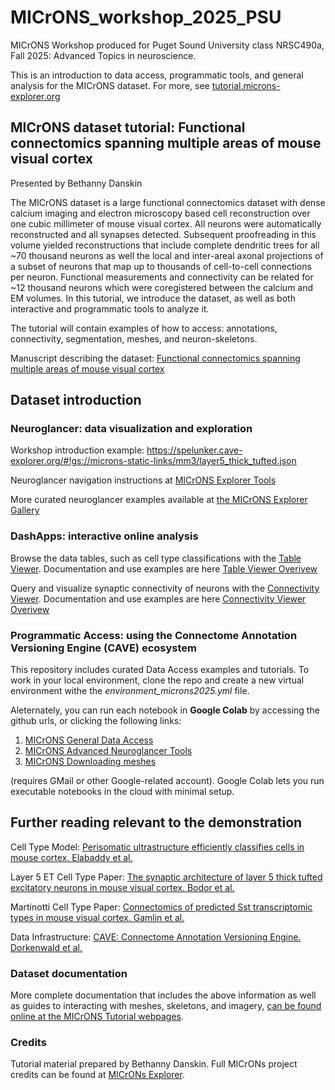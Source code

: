 # MICrONS_workshop_2025_PSU
MICrONS Workshop produced for Puget Sound University class NRSC490a, Fall 2025: Advanced Topics in neuroscience. 

This is an introduction to data access, programmatic tools, and general analysis for the MICrONS dataset. For more, see [tutorial.microns-explorer.org](https://tutorial.microns-explorer.org)


## MICrONS dataset tutorial: Functional connectomics spanning multiple areas of mouse visual cortex
Presented by Bethanny Danskin

The MICrONS dataset is a large functional connectomics dataset with dense calcium imaging and electron microscopy based cell reconstruction over one cubic millimeter of mouse visual cortex. All neurons were automatically reconstructed and all synapses detected.
Subsequent proofreading in this volume yielded reconstructions that include complete dendritic trees for all ~70 thousand neurons as well the local and inter-areal axonal projections of a subset of neurons that map up to thousands of cell-to-cell connections per neuron.
Functional measurements and connectivity can be related for ~12 thousand neurons which were coregistered between the calcium and EM volumes.
In this tutorial, we introduce the dataset, as well as both interactive and programmatic tools to analyze it.

The tutorial will contain examples of how to access: annotations, connectivity, segmentation, meshes, and neuron-skeletons.

Manuscript describing the dataset: [Functional connectomics spanning multiple areas of mouse visual cortex](https://www.nature.com/articles/s41586-025-08790-w)

## Dataset introduction

### Neuroglancer: data visualization and exploration

Workshop introduction example: https://spelunker.cave-explorer.org/#!gs://microns-static-links/mm3/layer5_thick_tufted.json

Neuroglancer navigation instructions at [MICrONS Explorer Tools](https://www.microns-explorer.org/ngl-instructions)

More curated neuroglancer examples available at [the MICrONS Explorer Gallery](https://www.microns-explorer.org/gallery-mm3)

### DashApps: interactive online analysis

Browse the data tables, such as cell type classifications with the [Table Viewer](https://minnie.microns-daf.com/dash/datastack/minnie65_public/apps/table_viewer/?datastack=%22minnie65_public%22). Documentation and use examples are here [Table Viewer Overivew](https://tutorial.microns-explorer.org/dash-table-viewer.html)

Query and visualize synaptic connectivity of neurons with the [Connectivity Viewer](https://minnie.microns-daf.com/dash/datastack/minnie65_public/apps/connectivity/?anno-id=%22%22&id-type=%22root_id%22&mat-version=1507&cell-type-table-dropdown=%22%22&datastack=%22minnie65_public%22). Documentation and use examples are here [Connectivity Viewer Overivew](https://tutorial.microns-explorer.org/dash-connectivity.html)



### Programmatic Access: using the Connectome Annotation Versioning Engine (CAVE) ecosystem

This repository includes curated Data Access examples and tutorials. To work in your local environment, clone the repo and create a new virtual environment withe the _environment_microns2025.yml_ file. 

Aleternately, you can run each notebook in __Google Colab__ by accessing the github urls, or clicking the following links:
1. [MICrONS General Data Access](https://colab.research.google.com/github/bpdanskin/MICrONS_workshop_2025_PSU/blob/main/code/colab_MICrONS_data_access.ipynb)
2. [MICrONS Advanced Neuroglancer Tools](https://colab.research.google.com/github/bpdanskin/MICrONS_workshop_2025_PSU/blob/main/code/MICrONS_advanced_nglui.ipynb)
3. [MICrONS Downloading meshes](https://colab.research.google.com/github/bpdanskin/MICrONS_workshop_2025_PSU/blob/main/code/MICrONS_mesh_access.ipynb)

(requires GMail or other Google-related account). Google Colab lets you run executable notebooks in the cloud with minimal setup.


## Further reading relevant to the demonstration

Cell Type Model: [Perisomatic ultrastructure efficiently classifies cells in mouse cortex. Elabaddy et al.]([https://www.biorxiv.org/content/10.1101/2022.07.20.499976v2](https://www.nature.com/articles/s41586-024-07765-7))

Layer 5 ET Cell Type Paper: [The synaptic architecture of layer 5 thick tufted excitatory neurons in mouse visual cortex. Bodor et al.](https://www.nature.com/articles/s41586-024-07765-7)

Martinotti Cell Type Paper: [Connectomics of predicted Sst transcriptomic types in mouse visual cortex. Gamlin et al.](https://www.nature.com/articles/s41586-025-08805-6)

Data Infrastructure: [CAVE: Connectome Annotation Versioning Engine. Dorkenwald et al.](https://www.nature.com/articles/s41592-024-02426-z)

### Dataset documentation

More complete documentation that includes the above information as well as guides to interacting with meshes, skeletons, and imagery, [can be found online at the MICrONS Tutorial webpages](https://tutorial.microns-explorer.org/).

### Credits

Tutorial material prepared by Bethanny Danskin.
Full MICrONs project credits can be found at [MICrONs Explorer](https://www.microns-explorer.org).

